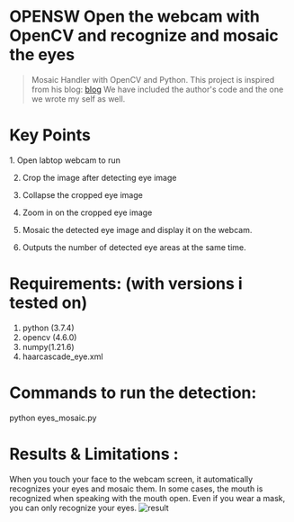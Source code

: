# OPENSW Open the webcam with OpenCV and recognize and mosaic the eyes
> Mosaic Handler with OpenCV and Python. This project is inspired from his blog: [blog](https://jinho-study.tistory.com/231)
We have included the author's code and the one we wrote my self as well.

# Key Points 
<step>
1. Open labtop webcam to run 

2. Crop the image after detecting eye image

3. Collapse the cropped eye image

4. Zoom in on the cropped eye image

5. Mosaic the detected eye image and display it on the webcam.

6. Outputs the number of detected eye areas at the same time.

# Requirements: (with versions i tested on)
1. python (3.7.4)
2. opencv (4.6.0)
3. numpy(1.21.6)
4. haarcascade_eye.xml

# Commands to run the detection:
python eyes_mosaic.py

# Results & Limitations :
When you touch your face to the webcam screen, 
it automatically recognizes your eyes and mosaic them.
In some cases, the mouth is recognized when speaking 
with the mouth open. Even if you wear a mask, 
you can only recognize your eyes.
![result](https://user-images.githubusercontent.com/113023190/206858506-8933faf7-13eb-4530-b0b5-1dbcdf52d987.png)


